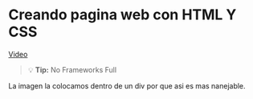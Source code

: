 # Creando pagina web con HTML Y CSS

[Video](https://www.youtube.com/watch?v=8-RC-Q7Wtzc&ab_channel=deivchoi)

> :bulb: **Tip:** No Frameworks Full

La imagen la colocamos dentro de un div por que asi es mas nanejable.
